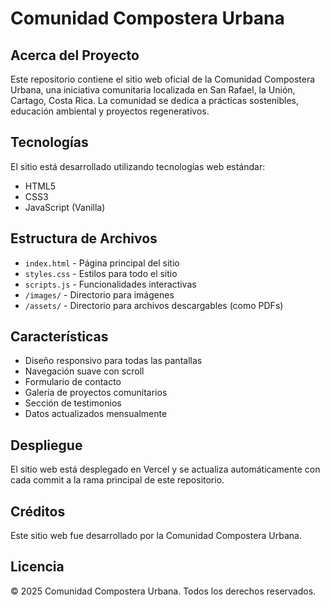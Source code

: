 # Comunidad Compostera Urbana

## Acerca del Proyecto

Este repositorio contiene el sitio web oficial de la Comunidad Compostera Urbana, una iniciativa comunitaria localizada en San Rafael, la Unión, Cartago, Costa Rica. La comunidad se dedica a prácticas sostenibles, educación ambiental y proyectos regenerativos.

## Tecnologías

El sitio está desarrollado utilizando tecnologías web estándar:
- HTML5
- CSS3
- JavaScript (Vanilla)

## Estructura de Archivos

- `index.html` - Página principal del sitio
- `styles.css` - Estilos para todo el sitio
- `scripts.js` - Funcionalidades interactivas
- `/images/` - Directorio para imágenes
- `/assets/` - Directorio para archivos descargables (como PDFs)

## Características

- Diseño responsivo para todas las pantallas
- Navegación suave con scroll
- Formulario de contacto
- Galería de proyectos comunitarios
- Sección de testimonios
- Datos actualizados mensualmente

## Despliegue

El sitio web está desplegado en Vercel y se actualiza automáticamente con cada commit a la rama principal de este repositorio.

## Créditos

Este sitio web fue desarrollado por la Comunidad Compostera Urbana.

## Licencia

© 2025 Comunidad Compostera Urbana. Todos los derechos reservados.